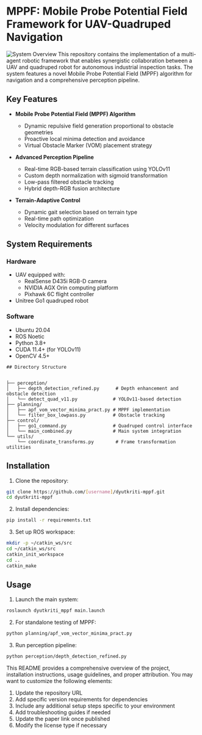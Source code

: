 
# MPPF: Mobile Probe Potential Field Framework for UAV-Quadruped Navigation
![System Overview](assets/system_overview.png)
This repository contains the implementation of a multi-agent robotic framework that enables synergistic collaboration between a UAV and quadruped robot for autonomous industrial inspection tasks. The system features a novel Mobile Probe Potential Field (MPPF) algorithm for navigation and a comprehensive perception pipeline.

## Key Features

- **Mobile Probe Potential Field (MPPF) Algorithm**
  - Dynamic repulsive field generation proportional to obstacle geometries
  - Proactive local minima detection and avoidance
  - Virtual Obstacle Marker (VOM) placement strategy

- **Advanced Perception Pipeline**
  - Real-time RGB-based terrain classification using YOLOv11
  - Custom depth normalization with sigmoid transformation
  - Low-pass filtered obstacle tracking
  - Hybrid depth-RGB fusion architecture

- **Terrain-Adaptive Control**
  - Dynamic gait selection based on terrain type
  - Real-time path optimization
  - Velocity modulation for different surfaces

## System Requirements

### Hardware
- UAV equipped with:
  - RealSense D435i RGB-D camera
  - NVIDIA AGX Orin computing platform
  - Pixhawk 6C flight controller
- Unitree Go1 quadruped robot

### Software
- Ubuntu 20.04
- ROS Noetic
- Python 3.8+
- CUDA 11.4+ (for YOLOv11)
- OpenCV 4.5+
```
## Directory Structure


├── perception/
│   ├── depth_detection_refined.py      # Depth enhancement and obstacle detection
│   └── detect_quad_v11.py             # YOLOv11-based detection
├── planning/
│   ├── apf_vom_vector_minima_pract.py # MPPF implementation
│   └── filter_box_lowpass.py          # Obstacle tracking
├── control/
│   ├── go1_command.py                 # Quadruped control interface
│   └── main_combined.py               # Main system integration
└── utils/
    └── coordinate_transforms.py        # Frame transformation utilities
```

## Installation

1. Clone the repository:
```bash
git clone https://github.com/[username]/dyutkriti-mppf.git
cd dyutkriti-mppf
```

2. Install dependencies:
```bash
pip install -r requirements.txt
```

3. Set up ROS workspace:
```bash
mkdir -p ~/catkin_ws/src
cd ~/catkin_ws/src
catkin_init_workspace
cd ..
catkin_make
```

## Usage

1. Launch the main system:
```bash
roslaunch dyutkriti_mppf main.launch
```

2. For standalone testing of MPPF:
```bash
python planning/apf_vom_vector_minima_pract.py
```

3. Run perception pipeline:
```bash
python perception/depth_detection_refined.py
```

This README provides a comprehensive overview of the project, installation instructions, usage guidelines, and proper attribution. You may want to customize the following elements:

1. Update the repository URL
2. Add specific version requirements for dependencies
3. Include any additional setup steps specific to your environment
4. Add troubleshooting guides if needed
5. Update the paper link once published
6. Modify the license type if necessary

